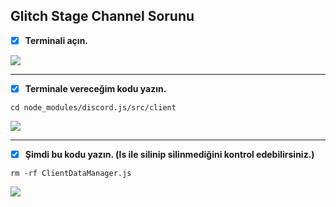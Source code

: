 ## Glitch Stage Channel Sorunu
- [x] **Terminali açın.**

![](https://i.imgur.com/ArKO9Eq.png)
- - -
- [x] **Terminale vereceğim kodu yazın.**
```console
cd node_modules/discord.js/src/client
```

![](https://i.imgur.com/x9KMhlg.png)
- - -
- [x] **Şimdi bu kodu yazın. (ls ile silinip silinmediğini kontrol edebilirsiniz.)**
```console
rm -rf ClientDataManager.js
```

![](https://i.imgur.com/p9Q8yfC.png)

